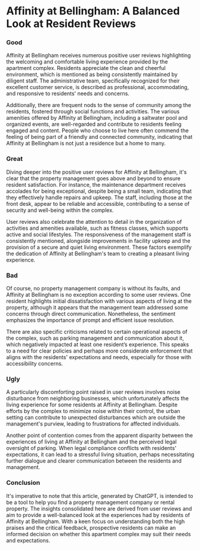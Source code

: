 # Affinity at Bellingham: A Balanced Look at Resident Reviews

### Good
Affinity at Bellingham receives numerous positive user reviews highlighting the welcoming and comfortable living experience provided by the apartment complex. Residents appreciate the clean and cheerful environment, which is mentioned as being consistently maintained by diligent staff. The administrative team, specifically recognized for their excellent customer service, is described as professional, accommodating, and responsive to residents' needs and concerns.

Additionally, there are frequent nods to the sense of community among the residents, fostered through social functions and activities. The various amenities offered by Affinity at Bellingham, including a saltwater pool and organized events, are well-regarded and contribute to residents feeling engaged and content. People who choose to live here often commend the feeling of being part of a friendly and connected community, indicating that Affinity at Bellingham is not just a residence but a home to many.

### Great
Diving deeper into the positive user reviews for Affinity at Bellingham, it's clear that the property management goes above and beyond to ensure resident satisfaction. For instance, the maintenance department receives accolades for being exceptional, despite being a small team, indicating that they effectively handle repairs and upkeep. The staff, including those at the front desk, appear to be reliable and accessible, contributing to a sense of security and well-being within the complex.

User reviews also celebrate the attention to detail in the organization of activities and amenities available, such as fitness classes, which supports active and social lifestyles. The responsiveness of the management staff is consistently mentioned, alongside improvements in facility upkeep and the provision of a secure and quiet living environment. These factors exemplify the dedication of Affinity at Bellingham's team to creating a pleasant living experience.

### Bad
Of course, no property management company is without its faults, and Affinity at Bellingham is no exception according to some user reviews. One resident highlights initial dissatisfaction with various aspects of living at the property, although it appears that the management team addressed some concerns through direct communication. Nonetheless, the sentiment emphasizes the importance of prompt and efficient issue resolution.

There are also specific criticisms related to certain operational aspects of the complex, such as parking management and communication about it, which negatively impacted at least one resident’s experience. This speaks to a need for clear policies and perhaps more considerate enforcement that aligns with the residents' expectations and needs, especially for those with accessibility concerns.

### Ugly
A particularly discomforting point raised in user reviews involves noise disturbance from neighboring businesses, which unfortunately affects the living experience for some residents at Affinity at Bellingham. Despite efforts by the complex to minimize noise within their control, the urban setting can contribute to unexpected disturbances which are outside the management's purview, leading to frustrations for affected individuals.

Another point of contention comes from the apparent disparity between the experiences of living at Affinity at Bellingham and the perceived legal oversight of parking. When legal compliance conflicts with residents' expectations, it can lead to a stressful living situation, perhaps necessitating further dialogue and clearer communication between the residents and management.

### Conclusion
It's imperative to note that this article, generated by ChatGPT, is intended to be a tool to help you find a property management company or rental property. The insights consolidated here are derived from user reviews and aim to provide a well-balanced look at the experiences had by residents of Affinity at Bellingham. With a keen focus on understanding both the high praises and the critical feedback, prospective residents can make an informed decision on whether this apartment complex may suit their needs and expectations.